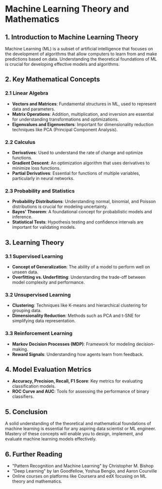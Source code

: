 # Machine Learning Theory and Mathematics

## 1. Introduction to Machine Learning Theory
Machine Learning (ML) is a subset of artificial intelligence that focuses on the development of algorithms that allow computers to learn from and make predictions based on data. Understanding the theoretical foundations of ML is crucial for developing effective models and algorithms.

## 2. Key Mathematical Concepts
### 2.1 Linear Algebra
- **Vectors and Matrices**: Fundamental structures in ML, used to represent data and parameters.
- **Matrix Operations**: Addition, multiplication, and inversion are essential for understanding transformations and optimizations.
- **Eigenvalues and Eigenvectors**: Important for dimensionality reduction techniques like PCA (Principal Component Analysis).

### 2.2 Calculus
- **Derivatives**: Used to understand the rate of change and optimize functions.
- **Gradient Descent**: An optimization algorithm that uses derivatives to minimize loss functions.
- **Partial Derivatives**: Essential for functions of multiple variables, particularly in neural networks.

### 2.3 Probability and Statistics
- **Probability Distributions**: Understanding normal, binomial, and Poisson distributions is crucial for modeling uncertainty.
- **Bayes' Theorem**: A foundational concept for probabilistic models and inference.
- **Statistical Tests**: Hypothesis testing and confidence intervals are important for validating models.

## 3. Learning Theory
### 3.1 Supervised Learning
- **Concept of Generalization**: The ability of a model to perform well on unseen data.
- **Overfitting vs. Underfitting**: Understanding the trade-off between model complexity and performance.

### 3.2 Unsupervised Learning
- **Clustering**: Techniques like K-means and hierarchical clustering for grouping data.
- **Dimensionality Reduction**: Methods such as PCA and t-SNE for simplifying data representation.

### 3.3 Reinforcement Learning
- **Markov Decision Processes (MDP)**: Framework for modeling decision-making.
- **Reward Signals**: Understanding how agents learn from feedback.

## 4. Model Evaluation Metrics
- **Accuracy, Precision, Recall, F1 Score**: Key metrics for evaluating classification models.
- **ROC Curve and AUC**: Tools for assessing the performance of binary classifiers.

## 5. Conclusion
A solid understanding of the theoretical and mathematical foundations of machine learning is essential for any aspiring data scientist or ML engineer. Mastery of these concepts will enable you to design, implement, and evaluate machine learning models effectively. 

## 6. Further Reading
- "Pattern Recognition and Machine Learning" by Christopher M. Bishop
- "Deep Learning" by Ian Goodfellow, Yoshua Bengio, and Aaron Courville
- Online courses on platforms like Coursera and edX focusing on ML theory and mathematics.